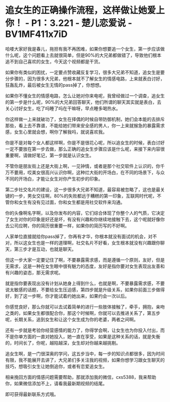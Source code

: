 # 追女生的正确操作流程，这样做让她爱上你！ - P1：3.221 - 楚儿恋爱说 - BV1MF411x7iD

哈喽大家好我是春儿，拖担有我不再困难，如果你想要追一个女生，第一步应该做什么呢，这个问题看上去就很简单，但是90%的大兄弟都做错了，导致他们根本追不到自己喜欢的女生，今天这个视频都是干货。

如果你有类似的困扰，一定要点赞收藏反复学习，很多大兄弟不知道，追女生是要分步骤的，因为很多大兄弟，他根本就不了解女生的情感电路，上来就表白讨好，狂轰乱炸，最后被女生无情的pass掉了，你想想。

如果你不懂女生的情感电路，怎么让她对你来电呢，我曾经做过一个调查，追女生的第一步是什么呢，90%的大兄弟回答聊天，他们所谓的聊天其实就是表白，去关心讨好女生，吃了吗睡了吗在干嘛呀，早点睡多喝热水。

你这样做一上来就破功了，女生在择偶的时候自带防御机制，她们会本能的去排斥那些，看上去不靠谱，不能给她们带来安全感的男人，你一上来就猴急的暴露需求感，女生心里就会想，啊你了解我吗，就说喜欢我。

你是不是对每个女人都这样啊，你是不是很花心呢，所以追女生的时候，表白讨好一定不要放在第一步去做，那么正确的追女生步骤应该是什么呢，来接下来内容很重要啊，请做好笔记，第一步就是认识女生。

不管你是朋友街上还是大街上啊，一见钟情，或者是那个社交软件上认识的，你千万不要用，哎美女很高兴认识你啊，这种烂大街的开场白，在不同的场景下，与众不同的开场白，才能让女生对你产生初步的印象。

第二步社交名片的建设，这一步很多大兄弟不知道，最容易被忽略了，这也是最关键的一步，男女交往啊，80%的失败都远于糟糕的第一印象，互联网时代呢，不管你和女生有没有见过面，你和女生都是用社交软件来沟通。

你的头像啊名字啊，以及你发布的内容，它们综合体现了你整个人的气质，它决定了女生对你的印象是好还是坏，有没有兴趣和你继续地接触下去，这个呢就好像你去公司应聘，你的简历很重要一样，如果你的简历写的不好啊。

人家单位直接就给你pass掉了，你再有才华，你根本就没有面试的机会，对不对，所以这女生也是一样的道理啊，社交名片不好看，女生根本就没有兴趣跟你聊天，第三步才是互动，也就是聊天。

但这一步大家一定要记住了啊，不要暴露需求感，而是遵循一个原则，友好，但是无需求，这是一种在女生眼中很有魅力的态度，友好是指你要对女生表现出友善和有兴趣的姿态，那无需求呢。

就是指你要表现出没有计划从她身上得到什么，也就是啊，不要暴露需求感，不要说太敏感的话题，不要给女生压迫感，第四步就是升级关系，如果你前面三步做得好，到了这一步啊，你才能试着约她出来，如果约会一次以后。

你感觉良好，那么你就可以去试着简单的进行一些肢体接触了，牵手，拥抱，亲吻之类的，如果女生都很配合你，那这个时候啊，你就可以去推进关系了，第五步呢，长期关系，追到女生和让这个女生成为你的老婆，两者之间啊。

还有一步就是考验你经营感情的能力了，你得学会啊，让女生也为你投入付出，而不是你单方面的一直对她投入，她一直在享受，如果是这种关系的话，就是失衡的，时间长了，你呢，越陷越深，女生却对你越来越挑剔。

追女生啊，是一门很深奥的学问，这五步当中，每一步的知识点都很多，因为时间有限，我不能展开去讲了，大兄弟们多关注我的视频，如果你想学习跟女生聊天的技巧，想吸引女生让她倒追你，或者有恋爱追女生。

相亲挽回方面的情感问题需要帮助，那就添加我的微信，cxs5388，我来帮助你，如果微信添加不上，请看我最新期视频的结尾。

即可获得最新联系方式哦。